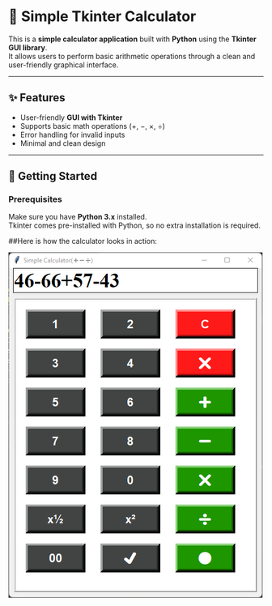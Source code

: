 # 🧮 Simple Tkinter Calculator

This is a **simple calculator application** built with **Python** using the **Tkinter GUI library**.  
It allows users to perform basic arithmetic operations through a clean and user-friendly graphical interface.

---

## ✨ Features
- User-friendly **GUI with Tkinter**
- Supports basic math operations (+, −, ×, ÷)
- Error handling for invalid inputs
- Minimal and clean design

---

## 🚀 Getting Started

### Prerequisites
Make sure you have **Python 3.x** installed.  
Tkinter comes pre-installed with Python, so no extra installation is required.


##Here is how the calculator looks in action:

![image alt](https://github.com/ZeeshanAhmed215/Simple-Python-Calculator-using-tkinter-library/blob/90667f49a0020de62fae4cbdd9010911668d74b8/Calculator_Screenshot.png)


